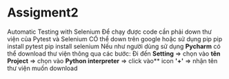 # Assigment2
Automatic Testing with Selenium
Để chạy được code cần phải down thư viện của Pytest và Selenium
CÓ thể down trên google hoặc sử dụng pip 
pip install pytest
pip install selenium
Nếu như người dùng sử dụng **Pycharm** có thể download thư viện thông qua các bước: Đi đến **Setting** => chọn vào **tên Project** => chọn vào **Python interpreter** => click vào** icon **'+'** => nhận tên thư viện muốn download
